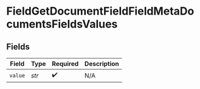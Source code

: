# FieldGetDocumentFieldFieldMetaDocumentsFieldsValues


## Fields

| Field              | Type               | Required           | Description        |
| ------------------ | ------------------ | ------------------ | ------------------ |
| `value`            | *str*              | :heavy_check_mark: | N/A                |